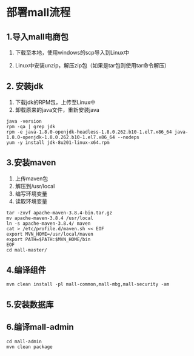 # 部署mall流程



## 1.导入mall电商包



1.  下载至本地，使用windows的scp导入到Linux中 

2.  Linux中安装unzip，解压zip包（如果是tar包则使用tar命令解压）



## 2. 安装jdk



1.  下载jdk的RPM包，上传至Linux中 
2.  卸载原来的java文件，重新安装java

```shell
java -version 
rpm -qa | grep jdk 
rpm -e java-1.8.0-openjdk-headless-1.8.0.262.b10-1.el7.x86_64 java-1.8.0-openjdk-1.8.0.262.b10-1.el7.x86_64 --nodeps 
yum -y install jdk-8u201-linux-x64.rpm 
```



## 3.安装maven



1.  上传maven包
2.  解压到/usr/local 
3.  编写环境变量 
4.  读取环境变量

```shell
tar -zxvf apache-maven-3.8.4-bin.tar.gz 
mv apache-maven-3.8.4 /usr/local
ln -s apache-maven-3.8.4/ maven
cat > /etc/profile.d/maven.sh << EOF
export MVN_HOME=/usr/local/maven
export PATH=$PATH:$MVN_HOME/bin
EOF 
cd mall-master/
```



## 4.编译组件



```shell
mvn clean install -pl mall-common,mall-mbg,mall-security -am  
```



## 5.安装数据库







## 6.编译mall-admin



```shell
cd mall-admin
mvn clean package 
```

